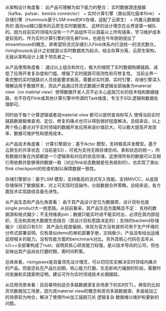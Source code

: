 从架构设计角度看：
 此产品可理解为如下能力的整合：
 实时数据源连接器（kafka、pulsar、kenisis connector） + 
 实时计算引擎（类似简化版本flink） +
 存储引擎（Hummock基于LSM-tree的KV存储，适配了云原生） + 
 内置元数据服务的
 面向sql接口服务的云原生实时数据库。
 这样的设计理念在业界是第一梯队的。因为目前实时领域内没有一个产品组件可以涵盖以上所有链条，学习维护成本是较高的，作为实时计算引擎的领先者Flink，也是在今年刚刚提出了streamhouse的概念，即希望将流式存储引入Flink体系内打造统一的流式数仓。risinghouse从设计之初就是以实时数据库为起点，结合存算分离，云原生架构，无疑从架构设计上属于领先者之一。

从产品使用角度看：
 通过以上组合和优化，极大的缩短了实时数据构建链路、减低了应用开发复杂度和门槛、增强了实时链路可观测性和可修复性。
 当前业界一条完整的实时链路对人员技能要求极高，需要对实时源、实时引擎、存储引擎深入理解运用于数据开发，而此产品通过将流式数据计算逻辑全部抽象为material view（on matirial view）使得数据开发人员不必关心底层冗长的技术栈和数据链路，也不存在Flink或其他计算引擎中所谓的Task维度，专注于SQL逻辑和数据处理即可。

 同时由于每个计算逻辑或者说material view 都可以提供查询和写入 使得当前实时链路数据极难查询、定位、修复的痛点也可以得到很好程度解决。总结来说，以上两个核心要点对于实时领域的数据开发应用来说价值巨大，可以极大提高开发效率，数据可维护性和使用成本。

从产品技术角度看：
 计算引擎部分：基于Actor 模型，支持极高并发模型。基于云原生的共享状态（当前是S3），可视为支持无限存储空间。表和状态的统一，所有数据对象在内部都是一个逻辑表和对应的状态存储，这使得所有的数据可以互相引用依赖并能够保持数据一致（对比flink状态数据是任务级别的）。也实现了类似flink checkpoint的检查机制以保障数据一致性。

 存储引擎部分：基于LSM 模型，支持极高的流式写入性能。支持MVCC，从底层存储保持了数据版本，对上可实现时态操作。分层数据合并策略。总结来说，各方面技术实现路径具备先进性。
 

从产品生态和产品化角度看：
 由于其产品设计定位为数据库，设计目标也是single product大一统思路。从目前看来，其产品生态方面略显不足：
 支持的数据源和格式偏少；不支持维表join；数据只能实时进不能实时出，必须在其内部组织，无法和其他大数据生态结合（其设计目标思路决定的）；支持的backend存储偏少（目前只有S3）
 其产品化程度偏弱，体现为官方没有提供可用于生产环境的分布式部署说明，仅有类似demo的单机部署手册，文档极少。产品没有给出运维监控相关的能力。没有性能方面的benchmark对比。另外其核心代码在去年从c/c++全部重构成了rust，说明其核心研发能力较强，是以技术导向的公司，但也反映出其产品尚处打磨时期，需时间积累。

总体来看，risingwave是具备领先设计理念，可以切切实实解决实时领域内痛点的产品。但是还处在产品化初期，核心能力打磨，生态影响力偏弱的阶段，需要时间发展和实践案例证明。建议可作为实时领域技术长期跟踪。
 

从应用场景来看：目前看特别适合多路数据源复杂场景下的实时ETL，典型的比如资讯数据加工场景，因为其material view的概念和资讯多路数据源，多层级加工的场景较为吻合，解决了使用flink加工链路冗长 逻辑复杂 数据难以维护和更新的问题。